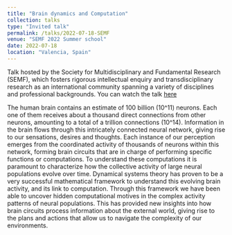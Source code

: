 ```yaml
---
title: "Brain dynamics and Computation"
collection: talks
type: "Invited talk"
permalink: /talks/2022-07-18-SEMF
venue: "SEMF 2022 Summer school"
date: 2022-07-18
location: "Valencia, Spain"
---
```


Talk hosted by the Society for Multidisciplinary and Fundamental Research (SEMF), which fosters rigorous intellectual enquiry and transdisciplinary research as an international community spanning a variety of disciplines and professional backgrounds. You can watch the talk [here](https://www.youtube.com/watch?v=O-dap-jGnFo)

The human brain contains an estimate of 100 billion (10^11) neurons. Each one of them receives about a thousand direct connections from other neurons, amounting to a total of a trillion connections (10^14). Information in the brain flows through this intricately connected neural network, giving rise to our sensations, desires and thoughts. Each instance of our perception emerges from the coordinated activity of thousands of neurons within this network, forming brain circuits that are in charge of performing specific functions or computations. To understand these computations it is paramount to characterize how the collective activity of large neural populations evolve over time. Dynamical systems theory has proven to be a very successful mathematical framework to understand this evolving brain activity, and its link to computation. Through this framework we have been able to uncover hidden computational motives in the complex activity patterns of neural populations. This has provided new insights into how brain circuits process information about the external world, giving rise to the plans and actions that allow us to navigate the complexity of our environments. 
